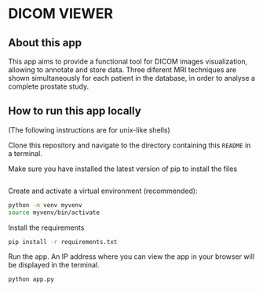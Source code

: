 # DICOM VIEWER

## About this app

This app aims to provide a functional tool for DICOM images visualization, allowing to annotate and store data.
Three diferent MRI techniques are shown simultaneously for each patient in the database, in order to analyse a complete prostate study.



## How to run this app locally

(The following instructions are for unix-like shells)

Clone this repository and navigate to the directory containing this `README` in
a terminal.

Make sure you have installed the latest version of pip to install the files

```python3 -m pip install --upgrade pip
```

Create and activate a virtual environment (recommended):

```bash
python -m venv myvenv
source myvenv/bin/activate
```

Install the requirements

```bash
pip install -r requirements.txt
```

Run the app. An IP address where you can view the app in your browser will be
displayed in the terminal.

```bash
python app.py
```

